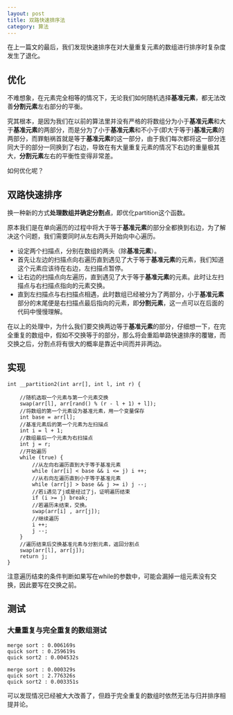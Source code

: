 ```yaml
---
layout: post
title: 双路快速排序法
category: 算法
---
```


在上一篇文的最后，我们发现快速排序在对大量重复元素的数组进行排序时复杂度发生了退化。

## 优化

不难想象，在元素完全相等的情况下，无论我们如何随机选择**基准元素**，都无法改善**分割元素**左右部分的平衡。

究其根本，是因为我们在以前的算法里并没有严格的将数组分为小于**基准元素**和大于**基准元素**的两部分，而是分为了小于**基准元素**和不小于(即大于等于)**基准元素**的两部分，而罪魁祸首就是等于**基准元素**的这一部分，由于我们每次都将这一部分连同大于的部分一同换到了右边，导致在有大量重复元素的情况下右边的重量极其大，**分割元素**左右的平衡性变得非常差。

如何优化呢？

## 双路快速排序

换一种新的方式**处理数组并确定分割点**，即优化partition这个函数。

原本我们是在单向遍历的过程中将大于等于**基准元素**的部分全都换到右边，为了解决这个问题，我们需要同时从左右两头开始向中心遍历。

+ 设定两个扫描点，分别在数组的两头（除**基准元素**）。
+ 首先让左边的扫描点向右遍历直到遇见了大于等于**基准元素**的元素，我们知道这个元素应该待在右边，左扫描点暂停。
+ 让右边的扫描点向左遍历，直到遇见了大于等于**基准元素**的元素。此时让左扫描点与右扫描点指向的元素交换。
+ 直到左扫描点与右扫描点相遇，此时数组已经被分为了两部分，小于**基准元素**部分的末尾便是右扫描点最后指向的元素，即**分割元素**，这一点可以在后面的代码中慢慢理解。

在以上的处理中，为什么我们要交换两边等于**基准元素**的部分，仔细想一下，在完全重复的数组中，假如不交换等于的部分，那么将会重蹈单路快速排序的覆辙，而交换之后，分割点将有很大的概率是靠近中间而并非两边。

## 实现

```
int __partition2(int arr[], int l, int r) {

    //随机选取一个元素与第一个元素交换
    swap(arr[l], arr[rand() % (r - l + 1) + l]);
    //将数组的第一个元素设为基准元素，用一个变量保存
    int base = arr[l];
    //基准元素后的第一个元素为左扫描点
    int i = l + 1;
    //数组最后一个元素为右扫描点
    int j = r;
    //开始遍历
    while (true) {
        //从左向右遍历直到大于等于基准元素
        while (arr[i] < base && i <= j) i ++;
        //从右向左遍历直到小于等于基准元素
        while (arr[j] > base && j >= i) j --;
        //若i遇见了j或是经过了j，证明遍历结束
        if (i >= j) break;
        //若遍历未结束，交换。
        swap(arr[i] , arr[j]);
        //继续遍历
        i ++;
        j --;
    }
    //遍历结束后交换基准元素与分割元素，返回分割点
    swap(arr[l], arr[j]);
    return j;
}
```

注意遍历结束的条件判断如果写在while的参数中，可能会漏掉一组元素没有交换，因此要写在交换之前。

## 测试

### 大量重复与完全重复的数组测试

```
merge sort : 0.006169s
quick sort : 0.259619s
quick sort2 : 0.004532s
```

```
merge sort : 0.000329s
quick sort : 2.776326s
quick sort2 : 0.003351s
```

可以发现情况已经被大大改善了，但趋于完全重复的数组时依然无法与归并排序相提并论。


